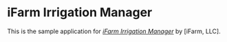 # iFarm Irrigation Manager
This is the sample application for
[*iFarm Irrigation Manager*](http://ifarm.heroku.com/)
by [iFarm, LLC].